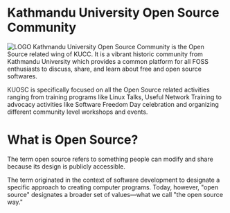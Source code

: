 # Kathmandu University Open Source Community
<img src="https://th.bing.com/th/id/R.ea43b8eb4e7cb33e96fcdab6cb2d01cb?rik=sLqyhoNXo7yJdA&riu=http%3a%2f%2fkucc.ku.edu.np%2fkuosc%2fimg%2flogo.png&ehk=uhiEU3CNJjZ7E1PXlK%2bYPGQtlJbt3EMJGueA0hcUCWE%3d&risl=&pid=ImgRaw&r=0" alt="LOGO">
Kathmandu University Open Source Community is the Open Source related wing of KUCC. It is a vibrant historic community from Kathmandu University which provides a common platform for all FOSS enthusiasts to discuss, share, and learn about free and open source softwares.

KUOSC is specifically focused on all the Open Source related activities ranging from training programs like Linux Talks, Useful Network Training to advocacy activities like Software Freedom Day celebration and organizing different community level workshops and events.

# What is Open Source?
The term open source refers to something people can modify and share because its design is publicly accessible.

The term originated in the context of software development to designate a specific approach to creating computer programs. Today, however, "open source" designates a broader set of values—what we call "the open source way."
 
